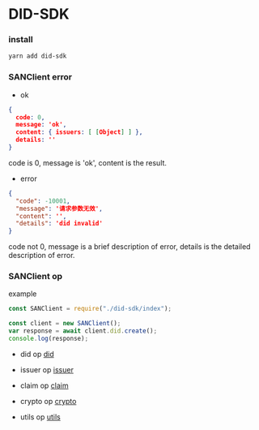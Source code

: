 # DID-SDK

### install

```sh
yarn add did-sdk
```

### SANClient error

- ok

``` json
{
  code: 0,
  message: 'ok',
  content: { issuers: [ [Object] ] },
  details: ''
}
```

code is 0, message is 'ok', content is the result.

- error

``` json
{
  "code": -10001,
  "message": '请求参数无效',
  "content": '',
  "details": 'did invalid'
}
```

code not 0, message is a brief description of error, details is the detailed description of error.

### SANClient op
example
```js
const SANClient = require("./did-sdk/index");

const client = new SANClient();
var response = await client.did.create();
console.log(response);
```

- did op
[did](doc/source/doc-md/sdk/javascript/did.md)

- issuer op
[issuer](doc/source/doc-md/sdk/javascript/issuer.md)

- claim op
[claim](doc/source/doc-md/sdk/javascript/claim.md)

- crypto op
[crypto](doc/source/doc-md/sdk/javascript/crypto.md)

- utils op
[utils](doc/source/doc-md/sdk/javascript/utils.md)

